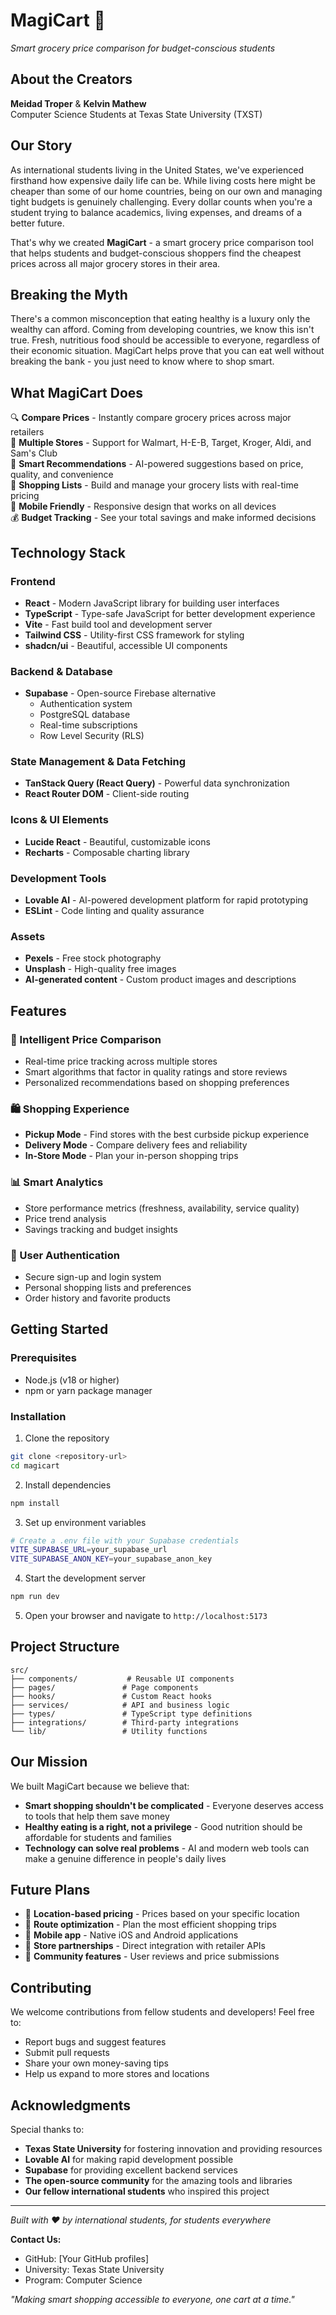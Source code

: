 
# MagiCart 🛒

*Smart grocery price comparison for budget-conscious students*

## About the Creators

**Meidad Troper** & **Kelvin Mathew**  
Computer Science Students at Texas State University (TXST)

## Our Story

As international students living in the United States, we've experienced firsthand how expensive daily life can be. While living costs here might be cheaper than some of our home countries, being on our own and managing tight budgets is genuinely challenging. Every dollar counts when you're a student trying to balance academics, living expenses, and dreams of a better future.

That's why we created **MagiCart** - a smart grocery price comparison tool that helps students and budget-conscious shoppers find the cheapest prices across all major grocery stores in their area.

## Breaking the Myth

There's a common misconception that eating healthy is a luxury only the wealthy can afford. Coming from developing countries, we know this isn't true. Fresh, nutritious food should be accessible to everyone, regardless of their economic situation. MagiCart helps prove that you can eat well without breaking the bank - you just need to know where to shop smart.

## What MagiCart Does

🔍 **Compare Prices** - Instantly compare grocery prices across major retailers  
🏪 **Multiple Stores** - Support for Walmart, H-E-B, Target, Kroger, Aldi, and Sam's Club  
🤖 **Smart Recommendations** - AI-powered suggestions based on price, quality, and convenience  
🛒 **Shopping Lists** - Build and manage your grocery lists with real-time pricing  
📱 **Mobile Friendly** - Responsive design that works on all devices  
💰 **Budget Tracking** - See your total savings and make informed decisions

## Technology Stack

### Frontend
- **React** - Modern JavaScript library for building user interfaces
- **TypeScript** - Type-safe JavaScript for better development experience
- **Vite** - Fast build tool and development server
- **Tailwind CSS** - Utility-first CSS framework for styling
- **shadcn/ui** - Beautiful, accessible UI components

### Backend & Database
- **Supabase** - Open-source Firebase alternative
  - Authentication system
  - PostgreSQL database
  - Real-time subscriptions
  - Row Level Security (RLS)

### State Management & Data Fetching
- **TanStack Query (React Query)** - Powerful data synchronization
- **React Router DOM** - Client-side routing

### Icons & UI Elements
- **Lucide React** - Beautiful, customizable icons
- **Recharts** - Composable charting library

### Development Tools
- **Lovable AI** - AI-powered development platform for rapid prototyping
- **ESLint** - Code linting and quality assurance

### Assets
- **Pexels** - Free stock photography
- **Unsplash** - High-quality free images
- **AI-generated content** - Custom product images and descriptions

## Features

### 🎯 Intelligent Price Comparison
- Real-time price tracking across multiple stores
- Smart algorithms that factor in quality ratings and store reviews
- Personalized recommendations based on shopping preferences

### 🛍️ Shopping Experience
- **Pickup Mode** - Find stores with the best curbside pickup experience
- **Delivery Mode** - Compare delivery fees and reliability
- **In-Store Mode** - Plan your in-person shopping trips

### 📊 Smart Analytics
- Store performance metrics (freshness, availability, service quality)
- Price trend analysis
- Savings tracking and budget insights

### 🔐 User Authentication
- Secure sign-up and login system
- Personal shopping lists and preferences
- Order history and favorite products

## Getting Started

### Prerequisites
- Node.js (v18 or higher)
- npm or yarn package manager

### Installation

1. Clone the repository
```bash
git clone <repository-url>
cd magicart
```

2. Install dependencies
```bash
npm install
```

3. Set up environment variables
```bash
# Create a .env file with your Supabase credentials
VITE_SUPABASE_URL=your_supabase_url
VITE_SUPABASE_ANON_KEY=your_supabase_anon_key
```

4. Start the development server
```bash
npm run dev
```

5. Open your browser and navigate to `http://localhost:5173`

## Project Structure

```
src/
├── components/           # Reusable UI components
├── pages/               # Page components
├── hooks/               # Custom React hooks
├── services/            # API and business logic
├── types/               # TypeScript type definitions
├── integrations/        # Third-party integrations
└── lib/                 # Utility functions
```

## Our Mission

We built MagiCart because we believe that:
- **Smart shopping shouldn't be complicated** - Everyone deserves access to tools that help them save money
- **Healthy eating is a right, not a privilege** - Good nutrition should be affordable for students and families
- **Technology can solve real problems** - AI and modern web tools can make a genuine difference in people's daily lives

## Future Plans

- 📍 **Location-based pricing** - Prices based on your specific location
- 🚗 **Route optimization** - Plan the most efficient shopping trips
- 📱 **Mobile app** - Native iOS and Android applications
- 🤝 **Store partnerships** - Direct integration with retailer APIs
- 🌟 **Community features** - User reviews and price submissions

## Contributing

We welcome contributions from fellow students and developers! Feel free to:
- Report bugs and suggest features
- Submit pull requests
- Share your own money-saving tips
- Help us expand to more stores and locations

## Acknowledgments

Special thanks to:
- **Texas State University** for fostering innovation and providing resources
- **Lovable AI** for making rapid development possible
- **Supabase** for providing excellent backend services
- **The open-source community** for the amazing tools and libraries
- **Our fellow international students** who inspired this project

---

*Built with ❤️ by international students, for students everywhere*

**Contact Us:**
- GitHub: [Your GitHub profiles]
- University: Texas State University
- Program: Computer Science

*"Making smart shopping accessible to everyone, one cart at a time."*
